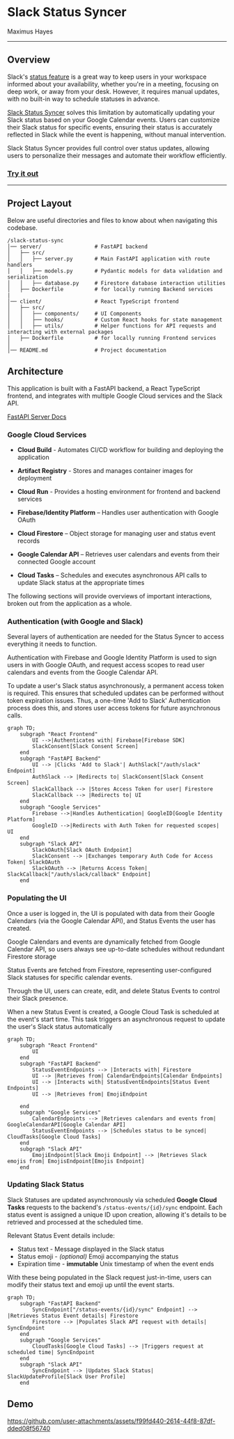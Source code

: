 # Slack Status Syncer

Maximus Hayes



---

## Overview

Slack's [status feature](https://slack.com/help/articles/201864558-Set-your-Slack-status-and-availability) is a great way to keep users in your workspace informed about your availability, whether you're in a meeting, focusing on deep work, or away from your desk. However, it requires manual updates, with no built-in way to schedule statuses in advance.

[Slack Status Syncer](https://slack-status-syncer-801397650398.us-central1.run.app) solves this limitation by automatically updating your Slack status based on your Google Calendar events. Users can customize their Slack status for specific events, ensuring their status is accurately reflected in Slack while the event is happening, without manual intervention.

Slack Status Syncer provides full control over status updates, allowing users to personalize their messages and automate their workflow efficiently.

### [Try it out](https://slack-status-syncer-801397650398.us-central1.run.app)

---

## Project Layout

Below are useful directories and files to know about when navigating this codebase. 

```
/slack-status-sync
│── server/                 # FastAPI backend
│   ├── src/
│   │   ├── server.py       # Main FastAPI application with route handlers
│   │   ├── models.py       # Pydantic models for data validation and serialization
│   │   ├── database.py     # Firestore database interaction utilities
│   ├── Dockerfile          # for locally running Backend services
|
│── client/                 # React TypeScript frontend
│   ├── src/
│   │   ├── components/     # UI Components
│   │   ├── hooks/          # Custom React hooks for state management
│   │   ├── utils/          # Helper functions for API requests and interacting with external packages
│   ├── Dockerfile          # for locally running Frontend services
│
│── README.md               # Project documentation
```

## Architecture

This application is built with a FastAPI backend, a React TypeScript frontend, and integrates with multiple Google Cloud services and the Slack API.

[FastAPI Server Docs](https://slack-status-syncer-server-801397650398.us-central1.run.app/docs)

### Google Cloud Services

* **Cloud Build** - Automates CI/CD workflow for building and deploying the application

* **Artifact Registry** - Stores and manages container images for deployment

* **Cloud Run** - Provides a hosting environment for frontend and backend services

* **Firebase/Identity Platform** – Handles user authentication with Google OAuth

* **Cloud Firestore** – Object storage for managing user and status event records

* **Google Calendar API** – Retrieves user calendars and events from their connected Google account

* **Cloud Tasks** – Schedules and executes asynchronous API calls to update Slack status at the appropriate times

The following sections will provide overviews of important interactions, broken out from the application as a whole.

### Authentication (with Google and Slack)

Several layers of authentication are needed for the Status Syncer to access everything it needs to function. 

Authentication with Firebase and Google Identity Platform is used to sign users in with Google OAuth, and request access scopes to read user calendars and events from the Google Calendar API.

To update a user's Slack status asynchronously, a permanent access token is required. This ensures that scheduled updates can be performed without token expiration issues. Thus, a one-time 'Add to Slack' Authentication process does this, and stores user access tokens for future asynchronous calls.

```mermaid
graph TD;
    subgraph "React Frontend"
        UI -->|Authenticates with| Firebase[Firebase SDK]
        SlackConsent[Slack Consent Screen]
    end
    subgraph "FastAPI Backend"
        UI --> |Clicks 'Add to Slack'| AuthSlack["/auth/slack" Endpoint]
        AuthSlack --> |Redirects to| SlackConsent[Slack Consent Screen]
        SlackCallback --> |Stores Access Token for user| Firestore
        SlackCallback --> |Redirects to| UI
    end
    subgraph "Google Services"
        Firebase -->|Handles Authentication| GoogleID[Google Identity Platform]
        GoogleID -->|Redirects with Auth Token for requested scopes| UI
    end
    subgraph "Slack API"
        SlackOAuth[Slack OAuth Endpoint]
        SlackConsent --> |Exchanges temporary Auth Code for Access Token| SlackOAuth
        SlackOAuth --> |Returns Access Token| SlackCallback["/auth/slack/callback" Endpoint]
    end
```

### Populating the UI

Once a user is logged in, the UI is populated with data from their Google Calendars (via the Google Calendar API), and Status Events the user has created.

Google Calendars and events are dynamically fetched from Google Calendar API, so users always see up-to-date schedules without redundant Firestore storage

Status Events are fetched from Firestore, representing user-configured Slack statuses for specific calendar events.

Through the UI, users can create, edit, and delete Status Events to control their Slack presence.

When a new Status Event is created, a Google Cloud Task is scheduled at the event's start time. This task triggers an asynchronous request to update the user's Slack status automatically

```mermaid
graph TD;
    subgraph "React Frontend"
        UI
    end
    subgraph "FastAPI Backend"
        StatusEventEndpoints --> |Interacts with| Firestore
        UI --> |Retrieves from| CalendarEndpoints[Calendar Endpoints]
        UI --> |Interacts with| StatusEventEndpoints[Status Event Endpoints]
        UI --> |Retrieves from| EmojiEndpoint

    end
    subgraph "Google Services"
        CalendarEndpoints --> |Retrieves calendars and events from| GoogleCalendarAPI[Google Calendar API]
        StatusEventEndpoints --> |Schedules status to be synced| CloudTasks[Google Cloud Tasks]
    end
    subgraph "Slack API"
        EmojiEndpoint[Slack Emoji Endpoint] --> |Retrieves Slack emojis from| EmojisEndpoint[Emojis Endpoint]
    end
```

### Updating Slack Status

Slack Statuses are updated asynchronously via scheduled **Google Cloud Tasks** requests to the backend's `/status-events/{id}/sync` endpoint. Each status event is assigned a unique ID upon creation, allowing it's details to be retrieved and processed at the scheduled time.

Relevant Status Event details include:
* Status text - Message displayed in the Slack status 
* Status emoji - *(optional)* Emoji accompanying the status
* Expiration time - **immutable** Unix timestamp of when the event ends

With these being populated in the Slack request just-in-time, users can modify their status text and emoji up until the event starts.

```mermaid
graph TD;
    subgraph "FastAPI Backend"
        SyncEndpoint["/status-events/{id}/sync" Endpoint] --> |Retrieves Status Event details| Firestore
        Firestore --> |Populates Slack API request with details| SyncEndpoint
    end
    subgraph "Google Services"
        CloudTasks[Google Cloud Tasks] --> |Triggers request at scheduled time| SyncEndpoint
    end
    subgraph "Slack API"
        SyncEndpoint --> |Updates Slack Status| SlackUpdateProfile[Slack User Profile]
    end
```

## Demo

https://github.com/user-attachments/assets/f99fd440-2614-44f8-87df-dded08f56740
